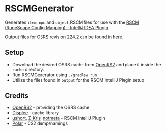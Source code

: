 # RSCMGenerator

Generates `item`, `npc` and `object` RSCM files for use with the [RSCM (RuneScape Config Mapping) - IntelliJ IDEA Plugin](https://github.com/blurite/rscm-plugin).  

Output files for OSRS revision 224.2 can be found in [here](output).

## Setup
- Download the desired OSRS cache from [OpenRS2](https://archive.openrs2.org/) and place it inside the `cache` directory.
- Run RSCMGenerator using `./gradlew run`
- Utilize the files found in `output` for the RSCM IntelliJ Plugin setup

## Credits
- [OpenRS2](https://archive.openrs2.org/) - providing the OSRS cache
- [Displee](https://github.com/Displee) - cache library
- [ushort](https://github.com/ushort), [Z-Kris](https://github.com/z-kris), [notmeta](https://github.com/notmeta) - RSCM IntelliJ Plugin
- [Polar](https://github.com/Joshua-F) - CS2 dump/namings